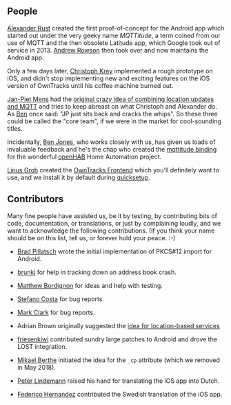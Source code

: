 ## People

[Alexander Rust][binarybucks] created the first proof-of-concept for the Android app which started out under the very geeky name _MQTTitude_, a term coined from our use of MQTT and the then obsolete Latitude app, which Google took out of service in 2013. [Andrew Rowson][growse] then took over and now maintains the Android app.

Only a few days later, [Christoph Krey][ckrey] implemented a rough prototype on iOS, and didn't stop implementing new and exciting features on the iOS version of OwnTracks until his coffee machine burned out.

[Jan-Piet Mens][jpmens] had the [original crazy idea of combining location updates and MQTT](http://jpmens.net/2013/08/14/latitude-longitude-mqttitude/) and tries to keep abreast on what Christoph and Alexander do. As [Ben][sumnerboy] once said: "JP just sits back and cracks the whips". So these three could be called the "core team", if we were in the market for cool-sounding titles.

Incidentally, [Ben Jones][sumnerboy], who works closely with us, has given us loads of invaluable feedback and he's the chap who created the [mqttitude binding](https://github.com/openhab/openhab/wiki/Mqttitude-Binding) for the wonderful [openHAB](http://www.openhab.org) Home Automation project.

[Linus Groh][linusgroh] created the [OwnTracks Frontend](https://github.com/owntracks/frontend) which you'll definitely want to use, and we install it by default during [quicksetup](guide/quicksetup.md).

## Contributors

Many fine people have assisted us, be it by testing, by contributing bits of code, documentation, or translations, or just by complaining loudly, and we want to acknowledge the following contributions. (If you think your name should be on this list, tell us, or forever hold your peace. :-)

* [Brad Pillatsch](https://github.com/bpillatsch) wrote the initial implementation of PKCS#12 import for Android.
* [brunkj](https://github.com/brunkj) for help in tracking down an address book crash.
* [Matthew Bordignon](https://github.com/matbor) for ideas and help with testing.
* [Stefano Costa](https://github.com/bluewindthings) for bug reports.
* [Mark Clark](https://github.com/mrguessed) for bug reports.
* Adrian Brown originally suggested the [idea for location-based services](https://community.owntracks.org/topic/26/owntrack-s-enhancement-idea)
* [friesenkiwi](https://github.com/friesenkiwi) contributed sundry large patches to Android and drove the LOST integration.
* [Mikael Berthe](https://github.com/McKael) initiated the idea for the `_cp` attribute (which we removed in May 2018).
* [Peter Lindemann](mailto:peter@lindeman.nl) raised his hand for translating the iOS app into Dutch.
* [Federico Hernandez](https://github.com/recollir) contributed the Swedish translation of the iOS app.


  [binarybucks]: https://twitter.com/binarybucks
  [ckrey]: https://mastodon.social/@ckrey
  [jpmens]: https://mastodon.social/@jpmens
  [sumnerboy]: https://twitter.com/sumnerboy
  [growse]: https://twitter.com/growse
  [linusgroh]: https://mastodon.social/@linusgroh@chaos.social
